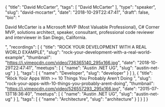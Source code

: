 {
  "title": "David McCarter",
  "tags": [
    "David McCarter"
  ],
  "type": "speaker",
  "slug": "david-mccarter",
  "date": "2018-10-29T22:47:41",
  "draft": false,
  "bio": "<p>David McCarter is a Microsoft MVP (Most Valuable Professional), C# Corner MVP, solutions architect, speaker, consultant, professional code reviewer and interviewer in San Diego, California.</p>",
  "recordings": [
    {
      "title": "ROCK YOUR DEVELOPMENT WITH A REAL WORLD EXAMPLE",
      "slug": "rock-your-development-with-a-real-world-example",
      "thumbnail": "https://i.vimeocdn.com/video/736365140_295x166.jpg",
      "date": "2018-10-29T22:47:41",
      "meetups": [
        {
          "name": "Austin .NET UG",
          "slug": "austin-net-ug"
        }
      ],
      "tags": [
        {
          "name": "Developer",
          "slug": "developer"
        }
      ]
    },
    {
      "title": "Röck Yoür Apps With >= 10 Things You Probably Aren’t Doing ",
      "slug": "rock-your-apps-with-10-things-you-probably-arent-doing",
      "thumbnail": "https://i.vimeocdn.com/video/526557293_295x166.jpg",
      "date": "2015-07-13T18:36:40",
      "meetups": [
        {
          "name": "Austin .NET UG",
          "slug": "austin-net-ug"
        }
      ],
      "tags": [
        {
          "name": "Architecture",
          "slug": "architecture"
        }
      ]
    }
  ]
}